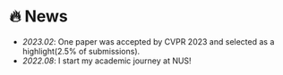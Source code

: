 # 🔥 News
- *2023.02*: One paper was accepted by CVPR 2023 and selected as a highlight(2.5% of submissions).
- *2022.08*: I start my academic journey at NUS!